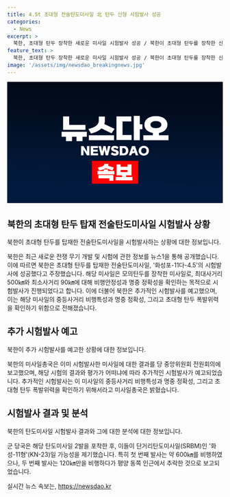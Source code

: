 ```yaml
---
title: 4.5t 초대형 전술탄도미사일 北 탄두 신형 시험발사 성공
categories:
  - News
excerpt: >
  북한, 초대형 탄두 장착한 새로운 미사일 시험발사 성공 / 북한이 초대형 탄두를 장착한 신형 전술탄도미사일 발사에 성공한 것으로 알려졌다. 최대사거리 500㎞와 최소사거리 90㎞를 확증하는 목적으로 진행된 이번 시험발사에 이어, 추가 발사 예고로 이목을 끌고 있다. 발사한 탄도미사일은 단거리탄도미사일(SRBM)으로 추정되며, 첫 발사는 600㎞를 비행했지만 두 번째 발사는 120㎞를 날아가다 평양 동쪽 인근에서 추락한 가능성이 제기되고 있다.
feature_text: >
  북한, 초대형 탄두 장착한 새로운 미사일 시험발사 성공 / 북한이 초대형 탄두를 장착한 신형 전술탄도미사일 발사에 성공한 것으로 알려졌다. 최대사거리 500㎞와 최소사거리 90㎞를 확증하는 목적으로 진행된 이번 시험발사에 이어, 추가 발사 예고로 이목을 끌고 있다. 발사한 탄도미사일은 단거리탄도미사일(SRBM)으로 추정되며, 첫 발사는 600㎞를 비행했지만 두 번째 발사는 120㎞를 날아가다 평양 동쪽 인근에서 추락한 가능성이 제기되고 있다.
image: '/assets/img/newsdao_breakingnews.jpg'
---
```


<p><img src="/assets/img/newsdao_breakingnews.jpg" alt="implanttips 속보" /></p>

<h2 data-ke-size="size26">북한의 초대형 탄두 탑재 전술탄도미사일 시험발사 상황</h2>

<p>북한이 초대형 탄두를 탑재한 전술탄도미사일을 시험발사하는 상황에 대한 정보입니다.</p>

<p data-ke-size="size16">북한은 최근 새로운 전쟁 무기 개발 및 시험에 관한 정보를 뉴스1을 통해 공개했습니다. 이에 따르면 북한은 초대형 탄두를 탑재한 전술탄도미사일, '화성포-11다-4.5'의 시험발사에 성공했다고 주장했습니다. 해당 미사일은 모의탄두를 장착한 미사일로, 최대사거리 500㎞와 최소사거리 90㎞에 대해 비행안정성과 명중 정확성을 확인하는 목적으로 시험발사가 진행되었다고 합니다. 이에 더불어 북한은 추가적인 시험발사를 예고했으며, 이는 해당 미사일의 중등사거리 비행특성과 명중 정확성, 그리고 초대형 탄두 폭발위력을 확인하기 위함으로 전해졌습니다.</p>

<h2 data-ke-size="size26">추가 시험발사 예고</h2>

<p>북한이 추가 시험발사를 예고한 상황에 대한 정보입니다.</p>

<p data-ke-size="size16">북한의 미사일총국은 이미 시험발사한 미사일에 대한 결과를 당 중앙위원회 전원회의에 보고했으며, 해당 시험의 결과와 평가가 어떠냐에 따라 추가적인 시험발사가 예고되었습니다. 추가적인 시험발사는 이 미사일의 중등사거리 비행특성과 명중 정확성, 그리고 초대형 탄두 폭발위력을 확인하기 위해서라고 미사일총국은 밝혔습니다.</p>

<h2 data-ke-size="size26">시험발사 결과 및 분석</h2>

<p>북한의 탄도미사일 시험발사 결과와 그에 대한 분석에 대한 정보입니다.</p>

<p data-ke-size="size16">군 당국은 해당 탄도미사일 2발을 포착한 후, 이들이 단거리탄도미사일(SRBM)인 '화성-11형'(KN-23)일 가능성을 제기했습니다. 특히 첫 번째 발사는 약 600㎞를 비행하였으나, 두 번째 발사는 120㎞만을 비행하다가 평양 동쪽 인근에서 추락한 것으로 보고되었습니다.</p>
실시간 뉴스 속보는, <a href="https://newsdao.kr" rel="dofollow">https://newsdao.kr</a>


